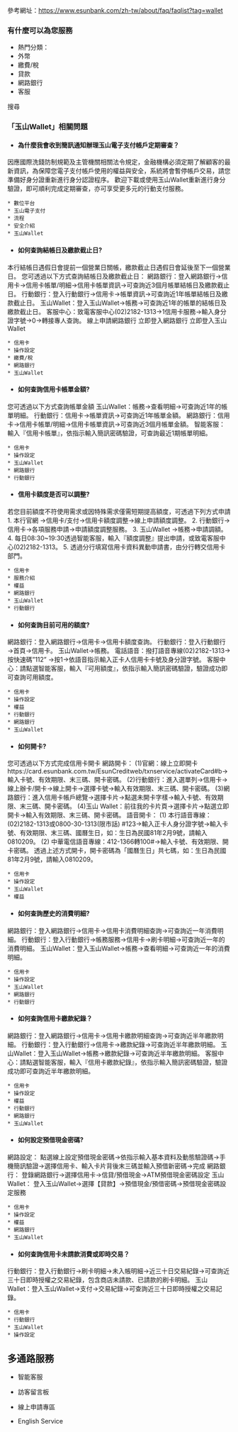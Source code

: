 參考網址：https://www.esunbank.com/zh-tw/about/faq/faqlist?tag=wallet

### 有什麼可以為您服務

  * 熱門分類：
  * 外幣
  * 繳費/稅
  * 貸款
  * 網路銀行
  * 客服

搜尋

### 「玉山Wallet」相關問題

  * #### 為什麼我會收到簡訊通知辦理玉山電子支付帳戶定期審查？

因應國際洗錢防制規範及主管機關相關法令規定，金融機構必須定期了解顧客的最新資訊，為保障您電子支付帳戶使用的權益與安全，系統將會暫停帳戶交易，請您準備好身分證重新進行身分認證程序。
歡迎下載或使用玉山Wallet重新進行身分驗證，即可順利完成定期審查，亦可享受更多元的行動支付服務。

    * 數位平台
    * 玉山電子支付
    * 流程
    * 安全介紹
    * 玉山Wallet
  * #### 如何查詢結帳日及繳款截止日?

本行結帳日遇假日會提前一個營業日關帳，繳款截止日遇假日會延後至下一個營業日。 您可透過以下方式查詢結帳日及繳款截止日：
網路銀行：登入網路銀行→信用卡→信用卡帳單/明細→信用卡帳單資訊→可查詢近3個月帳單結帳日及繳款截止日。
行動銀行：登入行動銀行→信用卡→帳單資訊→可查詢近1年帳單結帳日及繳款截止日。
玉山Wallet：登入玉山Wallet→帳務→可查詢近1年的帳單的結帳日及繳款截止日。
客服中心：致電客服中心(02)2182-1313→1信用卡服務→輸入身分證字號→0→轉接專人查詢。 線上申請網路銀行 立即登入網路銀行
立即登入玉山Wallet

    * 信用卡
    * 操作設定
    * 繳費/稅
    * 網路銀行
    * 玉山Wallet
  * #### 如何查詢信用卡帳單金額?

您可透過以下方式查詢帳單金額 玉山Wallet：帳務→查看明細→可查詢近1年的帳單明細。 行動銀行：信用卡→帳單資訊→可查詢近1年帳單金額。
網路銀行：信用卡→信用卡帳單/明細→信用卡帳單資訊→可查詢近3個月帳單金額。 智能客服：輸入『信用卡帳單』，依指示輸入簡訊密碼驗證，可查詢最近1期帳單明細。

    * 信用卡
    * 操作設定
    * 玉山Wallet
    * 網路銀行
    * 行動銀行
  * #### 信用卡額度是否可以調整?

若您目前額度不符使用需求或因特殊需求僅需短期提高額度，可透過下列方式申請 1\. 本行官網 →信用卡/支付→信用卡額度調整→線上申請額度調整。 2\.
行動銀行→信用卡→各項服務申請→申請額度調整服務。 3\. 玉山Wallet →帳務→申請調額。 4\.
每日08:30~19:30透過智能客服，輸入『額度調整』提出申請，或致電客服中心(02)2182-1313。 5\.
透過分行填寫信用卡資料異動申請書，由分行轉交信用卡部門。

    * 信用卡
    * 服務介紹
    * 權益
    * 網路銀行
    * 玉山Wallet
    * 行動銀行
  * #### 如何查詢目前可用的額度?

網路銀行：登入網路銀行→信用卡→信用卡額度查詢。 行動銀行：登入行動銀行→首頁→信用卡。 玉山Wallet→帳務。
電話語音：撥打語音專線(02)2182-1313→按快速碼”112” →按1→依語音指示輸入正卡人信用卡卡號及身分證字號。
客服中心：請點選智能客服，輸入『可用額度』，依指示輸入簡訊密碼驗證，驗證成功即可查詢可用額度。

    * 信用卡
    * 操作設定
    * 權益
    * 行動銀行
    * 網路銀行
    * 玉山Wallet
  * #### 如何開卡?

您可透過以下方式完成信用卡開卡 網路開卡：
(1)官網：線上立即開卡https://card.esunbank.com.tw/EsunCreditweb/txnservice/activateCard#b→輸入卡號、有效期限、末三碼、開卡密碼。
(2)行動銀行：進入選單列→信用卡→線上辦卡/開卡→線上開卡→選擇卡號→輸入有效期限、末三碼、開卡密碼。
(3)網路銀行：進入信用卡帳戶總覽→選擇卡片→點選未開卡字樣→輸入卡號、有效期限、末三碼、開卡密碼。 (4)玉山
Wallet：前往我的卡片頁→選擇卡片→點選立即開卡→輸入有效期限、末三碼、開卡密碼。 語音開卡： (1)
本行語音專線：(02)2182-1313或0800-30-1313(限市話)
#123→輸入正卡人身分證字號→輸入卡號、有效期限、末三碼、國曆生日，如：生日為民國81年2月9號，請輸入0810209。 (2)
中華電信語音專線：412-1366轉100#→輸入卡號、有效期限、開卡密碼。
透過上述方式開卡，開卡密碼為「國曆生日」共七碼，如：生日為民國81年2月9號，請輸入0810209。

    * 信用卡
    * 操作設定
    * 玉山Wallet
    * 權益
  * #### 如何查詢歷史的消費明細?

網路銀行：登入網路銀行→信用卡→信用卡消費明細查詢→可查詢近一年消費明細。 行動銀行：登入行動銀行→帳務服務→信用卡→刷卡明細→可查詢近一年的消費明細。
玉山Wallet：登入玉山Wallet→帳務→查看明細→可查詢近一年的消費明細。

    * 信用卡
    * 操作設定
    * 玉山Wallet
    * 網路銀行
    * 行動銀行
  * #### 如何查詢信用卡繳款紀錄？

網路銀行：登入網路銀行→信用卡→信用卡繳款明細查詢→可查詢近半年繳款明細。 行動銀行：登入行動銀行→信用卡→繳款紀錄→可查詢近半年繳款明細。
玉山Wallet：登入玉山Wallet→帳務→繳款紀錄→可查詢近半年繳款明細。
客服中心：請點選智能客服，輸入『信用卡繳款紀錄』，依指示輸入簡訊密碼驗證，驗證成功即可查詢近半年繳款明細。

    * 信用卡
    * 操作設定
    * 權益
    * 行動銀行
    * 網路銀行
    * 玉山Wallet
  * #### 如何設定預借現金密碼?

網路設定： 點選線上設定預借現金密碼→依指示輸入基本資料及動態驗證碼→手機簡訊驗證→選擇信用卡、輸入卡片背後末三碼並輸入預借新密碼→完成 網路銀行：
登錄網路銀行→選擇信用卡→信貸/預借現金→ATM預借現金密碼設定 玉山Wallet：
登入玉山Wallet→選擇【貸款】→預借現金/預借密碼→預借現金密碼設定服務

    * 信用卡
    * 操作設定
    * 權益
    * 網路銀行
    * 玉山Wallet
  * #### 如何查詢信用卡未請款消費或即時交易？

行動銀行：登入行動銀行→刷卡明細→未入帳明細→近三十日交易紀錄→可查詢近三十日即時授權之交易紀錄，包含商店未請款、已請款的刷卡明細。
玉山Wallet：登入玉山Wallet→支付→交易紀錄→可查詢近三十日即時授權之交易記錄。

    * 信用卡
    * 行動銀行
    * 玉山Wallet
    * 操作設定

## 多通路服務

  * 智能客服

  * 訪客留言板

  * 線上申請專區

  * English Service

